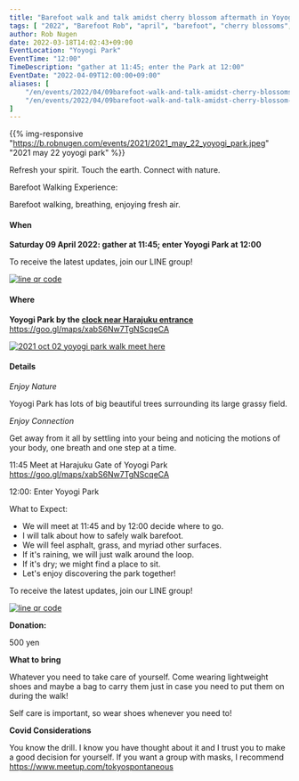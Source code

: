 ```yaml
---
title: "Barefoot walk and talk amidst cherry blossom aftermath in Yoyogi Park"
tags: [ "2022", "Barefoot Rob", "april", "barefoot", "cherry blossoms", "event", "sakura", "walk", "yoyogi", "はだし", "代々木公園", "花見", "裸足のロブ" ]
author: Rob Nugen
date: 2022-03-18T14:02:43+09:00
EventLocation: "Yoyogi Park"
EventTime: "12:00"
TimeDescription: "gather at 11:45; enter the Park at 12:00"
EventDate: "2022-04-09T12:00:00+09:00"
aliases: [
    "/en/events/2022/04/09barefoot-walk-and-talk-amidst-cherry-blossoms-in-yoyogi-park",
    "/en/events/2022/04/09barefoot-walk-and-talk-amidst-cherry-blossom-aftermath-in-yoyogi-park",
]
---
```


{{% img-responsive "https://b.robnugen.com/events/2021/2021_may_22_yoyogi_park.jpeg" "2021 may 22 yoyogi park" %}}

Refresh your spirit. Touch the earth. Connect with nature.

Barefoot Walking Experience:

Barefoot walking, breathing, enjoying fresh air.

#### When

**Saturday 09 April 2022: gather at 11:45; enter Yoyogi Park at 12:00**

To receive the latest updates, join our LINE group!

[![line qr code](//b.robnugen.com/blog/2021/thumbs/2021_sep_25_rob_line_qr_code_text_walk_and_talk.jpg)](//b.robnugen.com/blog/2021/2021_sep_25_rob_line_qr_code_text_walk_and_talk.jpg)

#### Where

**Yoyogi Park by the [clock near Harajuku entrance](https://goo.gl/maps/xabS6Nw7TgNScqeCA)**  https://goo.gl/maps/xabS6Nw7TgNScqeCA

[![2021 oct 02 yoyogi park walk meet here](//b.robnugen.com/blog/2021/walk_and_talk/thumbs/2021_oct_02_yoyogi_park_walk_meet_here.jpg)](//b.robnugen.com/blog/2021/walk_and_talk/2021_oct_02_yoyogi_park_walk_meet_here.jpg)

#### Details

*Enjoy Nature*

Yoyogi Park has lots of big beautiful trees surrounding its large grassy field.

*Enjoy Connection*

Get away from it all by settling into your being and noticing the
motions of your body, one breath and one step at a time.

11:45 Meet at Harajuku Gate of Yoyogi Park  https://goo.gl/maps/xabS6Nw7TgNScqeCA

12:00: Enter Yoyogi Park

What to Expect:

* We will meet at 11:45 and by 12:00 decide where to go.
* I will talk about how to safely walk barefoot.
* We will feel asphalt, grass, and myriad other surfaces.
* If it's raining, we will just walk around the loop.
* If it's dry; we might find a place to sit.
* Let's enjoy discovering the park together!

To receive the latest updates, join our LINE group!

[![line qr code](//b.robnugen.com/blog/2021/thumbs/2021_sep_25_rob_line_qr_code_text_walk_and_talk.jpg)](//b.robnugen.com/blog/2021/2021_sep_25_rob_line_qr_code_text_walk_and_talk.jpg)

**Donation:**

500 yen

**What to bring**

Whatever you need to take care of yourself.  Come wearing lightweight
shoes and maybe a bag to carry them just in case you need to put them on
during the walk!

Self care is important, so wear shoes whenever you need to!

**Covid Considerations**

You know the drill.  I know you have thought about it and I trust you
to make a good decision for yourself.  If you want a group with masks,
I recommend https://www.meetup.com/tokyospontaneous
